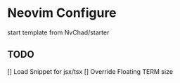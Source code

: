 # Neovim Configure

start template from NvChad/starter

## TODO

[] Load Snippet for jsx/tsx
[] Override Floating TERM size
